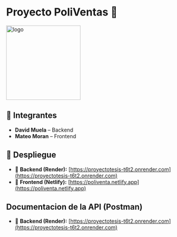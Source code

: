 # Proyecto PoliVentas 🦉
<img src="https://github.com/user-attachments/assets/9d581326-80c7-4da6-8006-4e4e09c2595f" alt="logo" width="200"/>

## 👥 Integrantes

- **David Muela** – Backend  
- **Mateo Moran** – Frontend

## 🚀 Despliegue

- 🔗 **Backend (Render):** [https://proyectotesis-t6t2.onrender.com](https://proyectotesis-t6t2.onrender.com)  
- 🔗 **Frontend (Netlify):** [https://poliventa.netlify.app](https://poliventa.netlify.app)

## Documentacion de la API (Postman)

- 🔗 **Backend (Render):** [https://proyectotesis-t6t2.onrender.com](https://proyectotesis-t6t2.onrender.com) 

